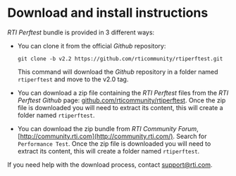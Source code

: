 # Download and install instructions

*RTI Perftest* bundle is provided in 3 different ways:

- You can clone it from the official *Github* repository: 

    `git clone -b v2.2 https://github.com/rticommunity/rtiperftest.git`
    
    This command will download the *Github* repository in a folder named `rtiperftest` and move to the v2.0 tag.

- You can download a zip file containing the *RTI Perftest* files from the *RTI Perftest* *Github* page: [github.com/rticommunity/rtiperftest](https://github.com/rticommunity/rtiperftest). Once the zip file is downloaded you will need to extract its content, this will create a folder named `rtiperftest`.

- You can download the zip bundle from *RTI Community Forum*, [http://community.rti.com](http://community.rti.com/). Search for `Performance Test`. Once the zip file is downloaded you will need to extract its content, this will create a folder named `rtiperftest`.

If you need help with the download process, contact [support@rti.com](support@rti.com).
